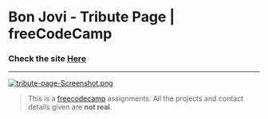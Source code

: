 # Bon Jovi - Tribute Page | freeCodeCamp

### Check the site [Here](https://fedehide.github.io/tribute-page/ " Bon Jovi - Tribute Page")

------------

[![tribute-page-Screenshot.png](https://i.postimg.cc/JhyPGf7k/tribute-page-Screenshot.png)](https://postimg.cc/1gQpdYqm)


> This is a [freecodecamp](http://https://www.freecodecamp.org/learn/ "freecodecamp") assignments. All the projects and contact details given are **not real**.